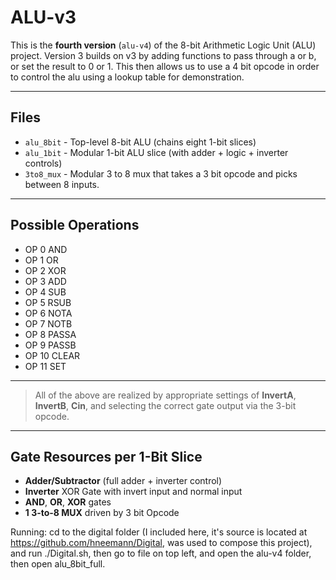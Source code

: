 # ALU-v3

This is the **fourth version** (`alu-v4`) of the 8-bit Arithmetic Logic Unit (ALU) project.
Version 3 builds on v3 by adding functions to pass through a or b, or set the result to 0 or 1.
This then allows us to use a 4 bit opcode in order to control the alu using a lookup table for demonstration.

---

## Files

- `alu_8bit` - Top-level 8-bit ALU (chains eight 1-bit slices)
- `alu_1bit` - Modular 1-bit ALU slice (with adder + logic + inverter controls)
- `3to8_mux` - Modular 3 to 8 mux that takes a 3 bit opcode and picks between 8 inputs.

---

## Possible Operations
- OP 0 AND
- OP 1 OR
- OP 2 XOR
- OP 3 ADD
- OP 4 SUB
- OP 5 RSUB
- OP 6 NOTA
- OP 7 NOTB
- OP 8 PASSA
- OP 9 PASSB
- OP 10 CLEAR
- OP 11 SET
---

> All of the above are realized by appropriate settings of **InvertA**, **InvertB**, **Cin**, and selecting the correct gate output via the 3-bit opcode.

---

## Gate Resources per 1-Bit Slice

- **Adder/Subtractor** (full adder + inverter control)
- **Inverter** XOR Gate with invert input and normal input
- **AND**, **OR**, **XOR** gates
- **1 3-to-8 MUX** driven by 3 bit Opcode


Running: cd to the digital folder (I included here, it's source is located at https://github.com/hneemann/Digital, was used to compose this project), and run ./Digital.sh, then go to file on top left, and open the alu-v4 folder, then open alu_8bit_full.
